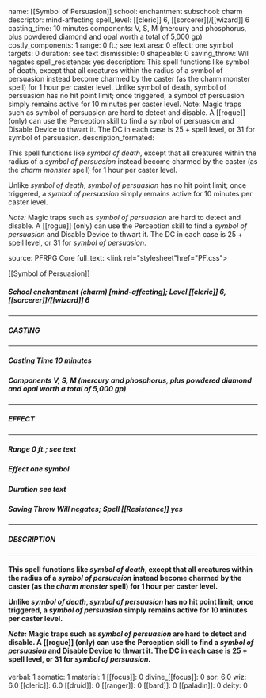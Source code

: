 name: [[Symbol of Persuasion]]
school: enchantment
subschool: charm
descriptor: mind-affecting
spell_level: [[cleric]] 6, [[sorcerer]]/[[wizard]] 6
casting_time: 10 minutes
components: V, S, M (mercury and phosphorus, plus powdered diamond and opal worth a total of 5,000 gp)
costly_components: 1
range: 0 ft.; see text
area: 0
effect: one symbol
targets: 0
duration: see text
dismissible: 0
shapeable: 0
saving_throw: Will negates
spell_resistence: yes
description: This spell functions like symbol of death, except that all creatures within the radius of a symbol of persuasion instead become charmed by the caster (as the charm monster spell) for 1 hour per caster level.  Unlike symbol of death, symbol of persuasion has no hit point limit; once triggered, a symbol of persuasion simply remains active for 10 minutes per caster level.  Note: Magic traps such as symbol of persuasion are hard to detect and disable. A [[rogue]] (only) can use the Perception skill to find a symbol of persuasion and Disable Device to thwart it. The DC in each case is 25 + spell level, or 31 for symbol of persuasion.
description_formated: <p>This spell functions like <i><i>symbol of</i> death</i>, except that all creatures within the radius of a <i><i>symbol of</i> <i>persuasion</i></i> instead become charmed by the caster (as the <i>charm monster</i> spell) for 1 hour per caster level.</p><p>Unlike <i><i>symbol of</i> death</i>, <i><i>symbol of</i> <i>persuasion</i></i> has no hit point limit; once triggered, a <i><i>symbol of</i> <i>persuasion</i></i> simply remains active for 10 minutes per caster level.</p><p><i>Note:</i> Magic traps such as <i><i>symbol of</i> <i>persuasion</i></i> are hard to detect and disable. A [[rogue]] (only) can use the Perception skill to find a <i><i>symbol of</i> <i>persuasion</i></i> and Disable Device to thwart it. The DC in each case is 25 + spell level, or 31 for <i><i>symbol of</i> <i>persuasion</i></i>.</p>
source: PFRPG Core
full_text: <link rel="stylesheet"href="PF.css"><div class="heading"><p class="alignleft">[[Symbol of Persuasion]]</p><div style="clear: both;"></div></div><div><h5><b>School </b>enchantment (charm) [mind-affecting]; <b>Level </b>[[cleric]] 6, [[sorcerer]]/[[wizard]] 6</h5></div><hr/><div><h5><b>CASTING</b></h5></div><hr/><div><h5><b>Casting Time </b>10 minutes</h5><h5><b>Components </b>V, S, M (mercury and phosphorus, plus powdered diamond and opal worth a total of 5,000 gp)</h5></div><hr/><div><h5><b>EFFECT</b></h5></div><hr/><div><h5><b>Range </b>0 ft.; see text</h5><h5><b>Effect </b>one symbol</h5><h5><b>Duration </b>see text</h5><h5><b>Saving Throw </b>Will negates; <b>Spell [[Resistance]] </b>yes</h5></div><hr/><div><h5><b>DESCRIPTION</b></h5></div><hr/><div><h4><p>This spell functions like <i><i>symbol of</i> death</i>, except that all creatures within the radius of a <i><i>symbol of</i> <i>persuasion</i></i> instead become charmed by the caster (as the <i>charm monster</i> spell) for 1 hour per caster level.</p><p>Unlike <i><i>symbol of</i> death</i>, <i><i>symbol of</i> <i>persuasion</i></i> has no hit point limit; once triggered, a <i><i>symbol of</i> <i>persuasion</i></i> simply remains active for 10 minutes per caster level.</p><p><i>Note:</i> Magic traps such as <i><i>symbol of</i> <i>persuasion</i></i> are hard to detect and disable. A [[rogue]] (only) can use the Perception skill to find a <i><i>symbol of</i> <i>persuasion</i></i> and Disable Device to thwart it. The DC in each case is 25 + spell level, or 31 for <i><i>symbol of</i> <i>persuasion</i></i>.</p></h4></div>
verbal: 1
somatic: 1
material: 1
[[focus]]: 0
divine_[[focus]]: 0
sor: 6.0
wiz: 6.0
[[cleric]]: 6.0
[[druid]]: 0
[[ranger]]: 0
[[bard]]: 0
[[paladin]]: 0
deity: 0
